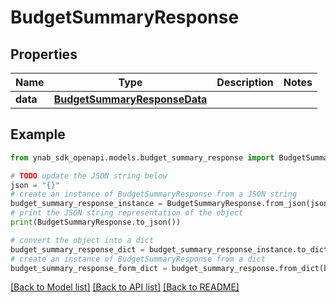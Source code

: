 # BudgetSummaryResponse


## Properties

Name | Type | Description | Notes
------------ | ------------- | ------------- | -------------
**data** | [**BudgetSummaryResponseData**](BudgetSummaryResponseData.md) |  | 

## Example

```python
from ynab_sdk_openapi.models.budget_summary_response import BudgetSummaryResponse

# TODO update the JSON string below
json = "{}"
# create an instance of BudgetSummaryResponse from a JSON string
budget_summary_response_instance = BudgetSummaryResponse.from_json(json)
# print the JSON string representation of the object
print(BudgetSummaryResponse.to_json())

# convert the object into a dict
budget_summary_response_dict = budget_summary_response_instance.to_dict()
# create an instance of BudgetSummaryResponse from a dict
budget_summary_response_form_dict = budget_summary_response.from_dict(budget_summary_response_dict)
```
[[Back to Model list]](../README.md#documentation-for-models) [[Back to API list]](../README.md#documentation-for-api-endpoints) [[Back to README]](../README.md)


